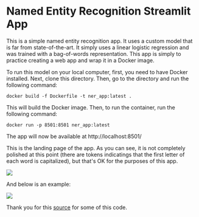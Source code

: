 # Named Entity Recognition Streamlit App

This is a simple named entity recognition app. It uses a custom model that is far from state-of-the-art. It simply uses a linear logistic regression and was trained with a bag-of-words representation. This app is simply to practice creating a web app and wrap it in a Docker image.

To run this model on your local computer, first, you need to have Docker installed. Next, clone this directory. Then, go to the directory and run the following command:

```docker build -f Dockerfile -t ner_app:latest .```

This will build the Docker image. Then, to run the container, run the following command:

```docker run -p 8501:8501 ner_app:latest```

The app will now be available at http://localhost:8501/

This is the landing page of the app. As you can see, it is not completely polished at this point (there are tokens indicatings that the first letter of each word is capitalized), but that's OK for the purposes of this app.

![](/images/image1.PNG)

And below is an example:

![](/images/image2.PNG)

Thank you for this [source](https://maelfabien.github.io/project/Streamlit/#) for some of this code.
